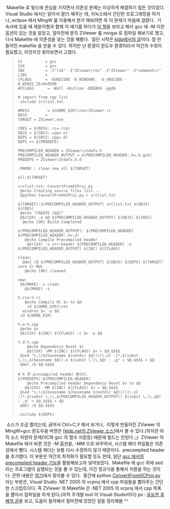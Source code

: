  Makefile 로 빌드에 관심을 가지면서 의존성 문제는 이상하게 해결하기 힘든 것이었다. Visual Studio 에서는 알아서 잘(!) 해주는 데, 리눅스에서 간단한 프로그래밍을 하거나, eclipse 에서 MingW 를 이용해서 뭔가 해보려면 꼭 이 문제가 마음에 걸렸다.
 기숙사에 있을 때 제윤이형과 함께 이 얘기를 하다가 [이 책](http://kangcom.com/common/bookinfo/bookinfo.asp?sku=200204290004)을 보라고 해서 gcc 에 -M 이란 옵션이 있는 것을 알았고, 얼마전에 문득 ZViewer 를 mingw 로 컴파일 해보기로 했고, 다시 Makefile 에 의존성을 넣는 것을 해봤다.
 일단 시작은 [kldp에서의 글](http://kldp.org/node/39429)이다. 잘 만들어진 makefile 을 얻을 수 있다. 하지만 난 환경이 윈도우 환경이라서 약간의 수정이 필요했고, 이것저것 찾아보면서 고쳤다.

>     CC          = gcc
>     CXX         = g++
>     INC         = -I"lib" -I"ZViewer\res" -I"ZViewer" -I"commonSrc"
>     LIBS        =
>     CFLAGS      = -DUNICODE -D_WINDOWS_ -D_UNICODE -D_WIN32_IE=0x0500
>     #CFLAGS      = -Wall -Winline -DDEBUG -ggdb
>
>     # import from cpp list
>     -include srclist.txt
>
>     #RESS        = $(HOME_DIR)\res\ZViewer.rc
>     RESS        =
>     TARGET = ZViewer.exe
>
>     CRES = $(RESS:.rc=.rco)
>     OBJS = $(SRCS:.cpp=.o)
>     DEPS = $(SRCS:.cpp=.d)
>     DEPS += $(PREDEPS)
>
>     PRECOMPILED_HEADER = ZViewer\stdafx.h
>     PRECOMPILED_HEADER_OUTPUT = $(PRECOMPILED_HEADER:.h=.h.gch)
>     PREDEPS = ZViewer\stdafx.h.d
>
>     .PHONY : clean new all $(TARGET)
>
>     all:$(TARGET)
>
>     srclist.txt: ConvertFromVCProj.py
>      @echo Creating source files list...
>      @python ConvertFromVCProj.py > srclist.txt
>
>     $(TARGET):$(PRECOMPILED_HEADER_OUTPUT) srclist.txt $(OBJS) $(CRES)
>      @echo "CREATE [$@]"
>      @$(CXX) -o $@ $(PRECOMPILED_HEADER_OUTPUT) $(OBJS) $(CRES)
>       @echo [OK] Build Completed
>
>     $(PRECOMPILED_HEADER_OUTPUT): $(PRECOMPILED_HEADER) $(PRECOMPILED_HEADER:.h=.d)
>        @echo Compile Precompiled header
>         @$(CXX) -x c++-header $(PRECOMPILED_HEADER) -o $(PRECOMPILED_HEADER_OUTPUT) $(INC) $(CFLAGS)
>
>     clean:
>       @del /Q $(PRECOMPILED_HEADER_OUTPUT) $(OBJS) $(DEPS) $(TARGET) core 2> NUL
>        @echo [OK] cleaned
>
>     new: 
>      @$(MAKE) -s clean
>        @$(MAKE) -s
>
>     %.rco:%.rc
>        @echo Compile RC $< to $@
>         cd $(HOME_DIR)\res
>       windres $< -o $@
>      cd $(HOME_DIR)
>
>     %.o:%.cpp
>      @echo $<
>      @$(CXX) $(INC) $(CFLAGS) -c $< -o $@
>
>     %.d:%.cpp
>         @echo Dependency Reset $<
>         @$(CXX) -MM $(INC) $(CFLAGS) $< > $@.$$$$
>      @sed "s,\($(basename $(notdir $@))\)\.o[ :]*,$(subst \,\\,$(basename $@)).o $(subst \,\\,$@) : ,g" < $@.$$$$ > $@
>      @del /Q $@.$$$$
>
>     # h 면 precompiled header 뿐이다.
>     $(PREDEPS):$(PRECOMPILED_HEADER)
>         @echo Precompiled header Dependency Reset $< to $@
>        @$(CXX) -MM $(INC) $(CFLAGS) $< > $@.$$$$
>      @sed "s,\($(basename $(basename $(notdir $@)))\)\.o[ :]*,$(subst \,\\,$(PRECOMPILED_HEADER_OUTPUT)) $(subst \,\\,$@) : ,g" < $@.$$$$ > $@
>      @del /Q $@.$$$$
>
>     -include $(DEPS)

 소스가 조금 짤리는데, 긁어서 Ctrl+C,V 해서 보거나,  이렇게 만들어진 ZViewer 의 MingW+gcc 윈도우용 버젼은 [\[kldp.net의 ZViewer 소스\]](http://kldp.net/plugins/scmsvn/viewcvs.php/trunk/ZViewer/Makefile?rev=507&root=zviewer&view=markup)에서 볼 수 있다.(하지만 아직 소스 차원의 문제(VC와 gcc 의 함수 지원등) 때문에 빌드는 안된다 ;;)
 ZViewer 의 Makefile 에서 바뀐 것은 -M 옵션을, -MM 으로 바꾸어서, 시스템 헤더 파일들은 의존성에서 뺐다. 시스템 헤더는 보통 다시 수정하지 않기 때문이다.
 precompiled header 를 추가했다. 이 부분은 약간의 최적화가 필요할 듯도 한데, 일단 [gcc 에서의 precompiled header 기능](http://www.wimy.com/wiki/wiki.php/linuxProgramming#s-4)을 활용해보고자 넣어보았다.
 Makefile 에 gcc 외에 sed 라는 프로그램이 실행되는 것을 볼 수 있는데, 이건 정규식을 통해서 치환을 하는 것이다. 관련 내용은 [여기](http://web.cecs.pdx.edu/%7Ekya/wiki/GNUMake#s-1.4.1)에서 찾아볼 수 있다.
 중간에 python [ConvertFromVCProj.py](http://kldp.net/plugins/scmsvn/viewcvs.php/trunk/ZViewer/ConvertFromVCProj.py?rev=507&root=zviewer&view=markup) 라는 부분은, Visual Studio .NET 2005 의 vcproj 에서 cpp 파일들을 뽑아주는 간단한 스크립트이다. 즉 ZViewer 의 Makefile 은 .NET 2005 의 vcproj 에서 cpp 목록을 뽑아서 컴파일을 하게 된다.(아직 주개발 tool 이 Visual Studio이다)
ps : [유능한 후배의 글](http://kkamagui.tistory.com/605)을 보고, 도움이 될까해서 얼마전에 있었던 일을 정리해봄 ^^

